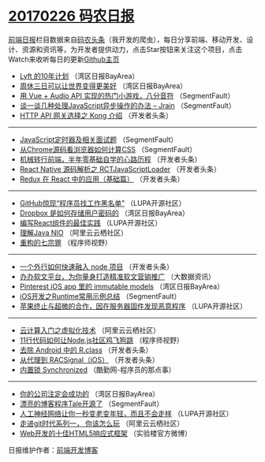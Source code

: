 # [20170226 码农日报](http://hao.caibaojian.com/date/2017/02/26)

[前端日报](http://caibaojian.com/c/news)栏目数据来自[码农头条](http://hao.caibaojian.com/)（我开发的爬虫），每日分享前端、移动开发、设计、资源和资讯等，为开发者提供动力，点击Star按钮来关注这个项目，点击Watch来收听每日的更新[Github主页](https://github.com/kujian/frontendDaily)
* [Lyft 的10年计划](http://hao.caibaojian.com/27712.html) （湾区日报BayArea）
* [周休三日可以让世界变得更美好](http://hao.caibaojian.com/27713.html) （湾区日报BayArea）
* [用 Vue + Audio API 实现的热门小游戏，八分音符](http://hao.caibaojian.com/27777.html) （SegmentFault）
* [谈一谈几种处理JavaScript异步操作的办法 &#8211; Jrain](http://hao.caibaojian.com/27779.html) （SegmentFault）
* [HTTP API 网关选择之 Kong 介绍](http://hao.caibaojian.com/27827.html) （开发者头条）

***
* [JavaScript定时器及相关面试题](http://hao.caibaojian.com/27782.html) （SegmentFault）
* [从Chrome源码看浏览器如何计算CSS](http://hao.caibaojian.com/27784.html) （SegmentFault）
* [机械转行前端，半年零基础自学的心路历程](http://hao.caibaojian.com/27821.html) （开发者头条）
* [React Native 源码解析之 RCTJavaScriptLoader](http://hao.caibaojian.com/27822.html) （开发者头条）
* [Redux 在 React 中的应用（基础篇）](http://hao.caibaojian.com/27824.html) （开发者头条）

***
* [GitHub惊现“程序员找工作黑名单”](http://hao.caibaojian.com/27815.html) （LUPA开源社区）
* [Dropbox 是如何存储用户密码的](http://hao.caibaojian.com/27733.html) （湾区日报BayArea）
* [编写React组件的最佳实践](http://hao.caibaojian.com/27816.html) （LUPA开源社区）
* [理解Java NIO](http://hao.caibaojian.com/27745.html) （阿里云云栖社区）
* [重构的七宗罪](http://hao.caibaojian.com/27792.html) （程序师视野）

***
* [一个外行如何快速融入 node 项目](http://hao.caibaojian.com/27760.html) （开发者头条）
* [办办软文平台，为你量身打造精准软文营销推广](http://hao.caibaojian.com/27804.html) （大数据资讯）
* [Pinterest iOS app 里的 immutable models](http://hao.caibaojian.com/27734.html) （湾区日报BayArea）
* [iOS开发之Runtime常用示例总结](http://hao.caibaojian.com/27780.html) （SegmentFault）
* [苹果终止与超微的合作，因在服务器固件发现恶意程序](http://hao.caibaojian.com/27817.html) （LUPA开源社区）

***
* [云计算入门之虚拟化技术](http://hao.caibaojian.com/27746.html) （阿里云云栖社区）
* [11行代码如何让Node.js社区鸡飞狗跳](http://hao.caibaojian.com/27793.html) （程序师视野）
* [去除 Android 中的 R.class](http://hao.caibaojian.com/27828.html) （开发者头条）
* [从代理到 RACSignal（iOS）](http://hao.caibaojian.com/27761.html) （开发者头条）
* [内置锁 Synchronized](http://hao.caibaojian.com/27806.html) （酷勤网-程序员的那点事）

***
* [你的公司注定会成功的](http://hao.caibaojian.com/27735.html) （湾区日报BayArea）
* [漂亮的博客程序Tale开源了](http://hao.caibaojian.com/27781.html) （SegmentFault）
* [人工神经网络让你一秒变老变年轻，而且不会走样](http://hao.caibaojian.com/27818.html) （LUPA开源社区）
* [走进git时代系列一， 你该怎么玩](http://hao.caibaojian.com/27747.html) （阿里云云栖社区）
* [Web开发的十佳HTML5响应式框架](http://hao.caibaojian.com/27794.html) （实验楼官方微博）

日报维护作者：[前端开发博客](http://caibaojian.com/) 